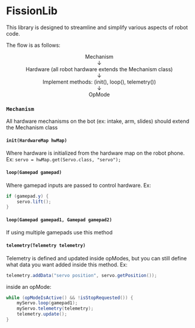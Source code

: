 # FissionLib

This library is designed to streamline and simplify various aspects of robot code.

The flow is as follows:
<p align="center">
Mechanism<br>
&darr;
<br>Hardware (all robot hardware extends the Mechanism class)<br>
&darr;
<br>Implement methods: (init(), loop(), telemetry())<br>
&darr;<br>
OpMode
    </p>

### `Mechanism`
All hardware mechanisms on the bot (ex: intake, arm, slides) should extend the Mechanism class
#### `init(HardwareMap hwMap)`
Where hardware is initialized from the hardware map on the robot phone. Ex:
`servo = hwMap.get(Servo.class, "servo");`
#### `loop(Gamepad gamepad)`
Where gamepad inputs are passed to control hardware. Ex:
```java
if (gamepad.y) {
    servo.lift();
}
```
#### `loop(Gamepad gamepad1, Gamepad gamepad2)`
If using multiple gamepads use this method
#### `telemetry(Telemetry telemetry)`
Telemetry is defined and updated inside opModes, but you can still define what data you want added inside this method. Ex:
```java
telemetry.addData("servo position", servo.getPosition());
```
inside an opMode:
```java
while (opModeIsActive() && !isStopRequested()) {
    myServo.loop(gamepad1);
    myServo.telemetry(telemetry);
    telemetry.update();
}
```
